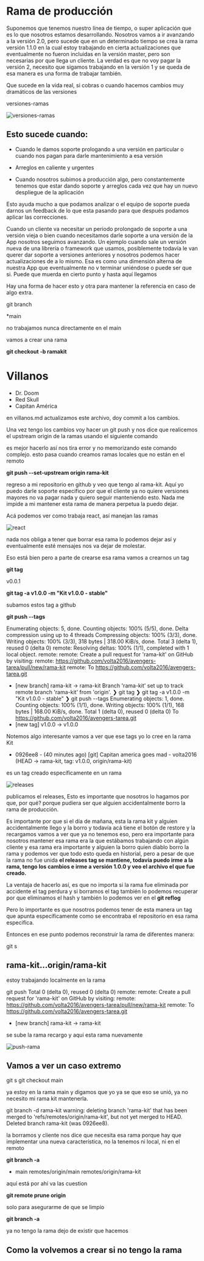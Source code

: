 # Rama de producción

Suponemos que tenemos nuestro línea de tiempo, o super aplicación que es lo que nosotros estamos desarrollando. Nosotros vamos a ir avanzando a la versión 2.0, pero sucede que en un determinado tiempo se crea la rama versión 1.1.0 en la cual estoy trabajando en cierta actualizaciones que eventualmente no fueron incluidas en la versión master, pero son necesarias por que llega un cliente. La verdad es que no voy pagar la versión 2, necesito que sigamos trabajando en la versión 1 y se queda de esa manera es una forma de trabajar también.

Que sucede en la vida real, si cobras o cuando hacemos cambios muy dramáticos de las versiones

versiones-ramas

![versiones-ramas](/images/versiones-ramas.png)

## Esto sucede cuando:

- Cuando le damos soporte prologando a una versión en particular o cuando nos pagan para darle mantenimiento a esa versión

- Arreglos en caliente y urgentes

- Cuando nosotros subimos a producción algo, pero constantemente tenemos que estar dando soporte y arreglos cada vez que hay un nuevo despliegue de la aplicación

Esto ayuda mucho a que podamos analizar o el equipo de soporte pueda darnos un feedback de lo que esta pasando para que después podamos aplicar las correcciones.

Cuando un cliente va necesitar un periodo prolongado de soporte a una versión vieja o bien cuando necesitamos darle soporte a una versión de la App nosotros seguimos avanzando. Un ejemplo cuando sale un versión nueva de una librería o framework que usamos, posiblemente todavía le van querer dar soporte a versiones anteriores y nosotros podemos hacer actualizaciones de a lo mismo. Esa es como una dimensión alterna de nuestra App que eventualmente no v terminar uniéndose o puede ser que si. Puede que muerda en cierto punto y hasta aquí llegamos

Hay una forma de hacer esto y otra para mantener la referencia en caso de algo extra.

git branch

\*main

no trabajamos nunca directamente en el main

vamos a crear una rama

**git checkout -b ramakit**

# Villanos

- Dr. Doom
- Red Skull
- Capitan América

en villanos.md actualizamos este archivo, doy commit a los cambios.

Una vez tengo los cambios voy hacer un git push y nos dice que realicemos el upstream origin de la ramas usando el siguiente comando

es mejor hacerlo así nos tira error y no memorizando este comando complejo. esto pasa cuando creamos ramas locales que no están en el remoto

**git push --set-upstream origin rama-kit**

regreso a mi repositorio en github y veo que tengo al rama-kit.
Aquí yo puedo darle soporte especifico por que el cliente ya no quiere versiones mayores no va pagar nada y quiero seguir manteniendo esto. Nada me impide a mi mantener esta rama de manera perpetua la puedo dejar.

Acá podemos ver como trabaja react, así manejan las ramas

![react](/images/react.png)

nada nos obliga a tener que borrar esa rama lo podemos dejar así y eventualmente esté mensajes nos va dejar de molestar.

Eso está bien pero a parte de crearse esa rama vamos a crearnos un tag

**git tag**

v0.0.1

**git tag -a v1.0.0 -m "Kit v1.0.0 - stable"**

subamos estos tag a github

**git push --tags**

Enumerating objects: 5, done.
Counting objects: 100% (5/5), done.
Delta compression using up to 4 threads
Compressing objects: 100% (3/3), done.
Writing objects: 100% (3/3), 318 bytes | 318.00 KiB/s, done.
Total 3 (delta 1), reused 0 (delta 0)
remote: Resolving deltas: 100% (1/1), completed with 1 local object.
remote:
remote: Create a pull request for 'rama-kit' on GitHub by visiting:
remote: https://github.com/volta2016/avengers-tarea/pull/new/rama-kit
remote:
To https://github.com/volta2016/avengers-tarea.git

- [new branch] rama-kit -> rama-kit
  Branch 'rama-kit' set up to track remote branch 'rama-kit' from 'origin'.
  ❯ git tag
  ❯ git tag -a v1.0.0 -m "Kit v1.0.0 - stable"
  ❯ git push --tags
  Enumerating objects: 1, done.
  Counting objects: 100% (1/1), done.
  Writing objects: 100% (1/1), 168 bytes | 168.00 KiB/s, done.
  Total 1 (delta 0), reused 0 (delta 0)
  To https://github.com/volta2016/avengers-tarea.git
- [new tag] v1.0.0 -> v1.0.0

Notemos algo interesante vamos a ver que ese tags yo lo cree en la rama Kit

- 0926ee8 - (40 minutes ago) [git] Capitan america goes mad - volta2016 (HEAD -> rama-kit, tag: v1.0.0, origin/rama-kit)

es un tag creado específicamente en un rama

![releases](/images/releases.png)

publicamos el releases, Esto es importante que nosotros lo hagamos por que, por qué? porque pudiera ser que alguien accidentalmente borro la rama de producción.

Es importante por que si el día de mañana, esta la rama kit y alguien accidentalmente llego y la borro y todavía acá tiene el botón de restore y la recargamos vamos a ver que ya no tenemos eso, pero era importante para nosotros mantener esa rama era la que estábamos trabajando con algún cliente y esa rama era importante y alguien la borro quien diablo borro la rama y podemos ver que todo esto queda en historial, pero a pesar de que la rama no fue unida **el releases tag se mantiene, todavía puedo irme a la rama, tengo los cambios e irme a versión 1.0.0 y veo el archivo el que fue creado.**

La ventaja de hacerlo así, es que no importa si la rama fue eliminada por accidente el tag perdura y si borramos el tag también lo podemos recuperar por que eliminamos el hash y también lo podemos ver en el
**git reflog**

Pero lo importante es que nosotros podemos tener de esta manera un tag que apunta específicamente como se encontraba el repositorio en esa rama especifica.

Entonces en ese punto podemos reconstruir la rama de diferentes manera:

git s

## rama-kit...origin/rama-kit

estoy trabajando localmente en la rama

git push
Total 0 (delta 0), reused 0 (delta 0)
remote:
remote: Create a pull request for 'rama-kit' on GitHub by visiting:
remote: https://github.com/volta2016/avengers-tarea/pull/new/rama-kit
remote:
To https://github.com/volta2016/avengers-tarea.git

- [new branch] rama-kit -> rama-kit

se sube la rama recargo y aqui esta rama nuevamente

![push-rama](/images/push-rama.png)

## Vamos a ver un caso extremo

git s
git checkout main

ya estoy en la rama main y digamos que yo ya se que eso se unió, ya no necesito mi rama kit mantenerla.

git branch -d rama-kit
warning: deleting branch 'rama-kit' that has been merged to
'refs/remotes/origin/rama-kit', but not yet merged to HEAD.
Deleted branch rama-kit (was 0926ee8).

la borramos y cliente nos dice que necesita esa rama porque hay que implementar una nueva característica, no la tenemos ni local, ni en el remoto

**git branch -a**

- main
  remotes/origin/main
  remotes/origin/rama-kit

aquí está por ahí va las cuestion

**git remote prune origin**

solo para asegurarme de que se limpio

**git branch -a**

ya no tengo la rama dejo de existir que hacemos

## Como la volvemos a crear si no tengo la rama
